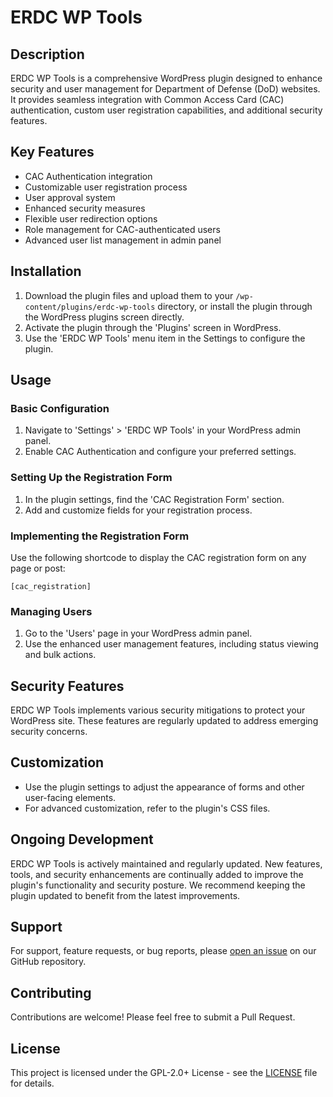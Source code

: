 # ERDC WP Tools

## Description

ERDC WP Tools is a comprehensive WordPress plugin designed to enhance security and user management for Department of Defense (DoD) websites. It provides seamless integration with Common Access Card (CAC) authentication, custom user registration capabilities, and additional security features.

## Key Features

- CAC Authentication integration
- Customizable user registration process
- User approval system
- Enhanced security measures
- Flexible user redirection options
- Role management for CAC-authenticated users
- Advanced user list management in admin panel

## Installation

1. Download the plugin files and upload them to your `/wp-content/plugins/erdc-wp-tools` directory, or install the plugin through the WordPress plugins screen directly.
2. Activate the plugin through the 'Plugins' screen in WordPress.
3. Use the 'ERDC WP Tools' menu item in the Settings to configure the plugin.

## Usage

### Basic Configuration

1. Navigate to 'Settings' > 'ERDC WP Tools' in your WordPress admin panel.
2. Enable CAC Authentication and configure your preferred settings.

### Setting Up the Registration Form

1. In the plugin settings, find the 'CAC Registration Form' section.
2. Add and customize fields for your registration process.

### Implementing the Registration Form

Use the following shortcode to display the CAC registration form on any page or post:

```
[cac_registration]
```

### Managing Users

1. Go to the 'Users' page in your WordPress admin panel.
2. Use the enhanced user management features, including status viewing and bulk actions.

## Security Features

ERDC WP Tools implements various security mitigations to protect your WordPress site. These features are regularly updated to address emerging security concerns.

## Customization

- Use the plugin settings to adjust the appearance of forms and other user-facing elements.
- For advanced customization, refer to the plugin's CSS files.

## Ongoing Development

ERDC WP Tools is actively maintained and regularly updated. New features, tools, and security enhancements are continually added to improve the plugin's functionality and security posture. We recommend keeping the plugin updated to benefit from the latest improvements.

## Support

For support, feature requests, or bug reports, please [open an issue](https://github.com/your-repo-link/issues) on our GitHub repository.

## Contributing

Contributions are welcome! Please feel free to submit a Pull Request.

## License

This project is licensed under the GPL-2.0+ License - see the [LICENSE](LICENSE) file for details.